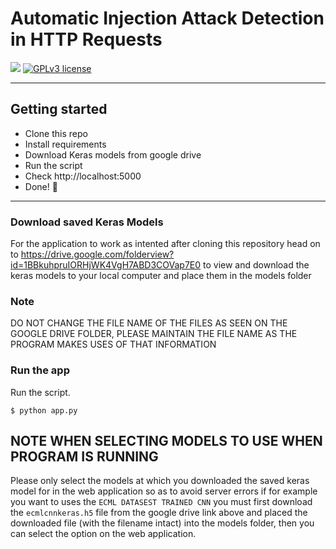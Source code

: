 # Automatic Injection Attack Detection in HTTP Requests

[![](https://img.shields.io/badge/python-2.7%2C%203.5%2B-green.svg)]()
[![GPLv3 license](https://img.shields.io/badge/License-GPLv3-blue.svg)](http://perso.crans.org/besson/LICENSE.html)


------------------

## Getting started

- Clone this repo 
- Install requirements
- Download Keras models from google drive
- Run the script
- Check http://localhost:5000
- Done! :tada:

------------------

### Download saved Keras Models

For the application to work as intented after cloning this repository head on to 
https://drive.google.com/folderview?id=1BBkuhpruIORHjWK4VgH7ABD3COVap7E0
to view and download the keras models to your local computer and place them in the models folder
### Note
DO NOT CHANGE THE FILE NAME OF THE FILES AS SEEN ON THE GOOGLE DRIVE FOLDER, PLEASE MAINTAIN THE FILE NAME AS THE
PROGRAM MAKES USES OF THAT INFORMATION

### Run the app

Run the script.
```
$ python app.py
```
## NOTE WHEN SELECTING MODELS TO USE WHEN PROGRAM IS RUNNING
Please only select the models at which you downloaded the saved keras model for in the web application so as to avoid server errors
if for example you want to uses the  `ECML DATASEST TRAINED CNN` you must first download the `ecmlcnnkeras.h5` file from the google drive link above and placed the downloaded file (with the filename intact) into the models folder, then you can select the option on the web application.
